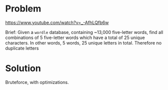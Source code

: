 # Problem

https://www.youtube.com/watch?v=_-AfhLQfb6w

Brief: Given a `wordle` database, containing ~13,000 five-letter words,
find all combinations of 5 five-letter words which have a total of 25 unique characters.
In other words, 5 words, 25 unique letters in total. Therefore no duplicate letters

# Solution

Bruteforce, with optimizations.